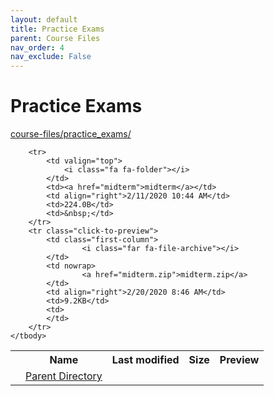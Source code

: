 ```yaml
---
layout: default
title: Practice Exams
parent: Course Files
nav_order: 4
nav_exclude: False
---
```


# Practice Exams

[course-files/practice_exams/](.)

<table class="tbl-files">
    <tbody>
        <tr>
            <th valign="top"></th>
            <th>Name</th>
            <th>Last modified</th>
            <th>Size</th>
            <th>Preview</th>
        </tr>
        <tr>
            <td valign="top">
                <i class="fa fa-folder-open"></i>
            </td>
            <td><a href="../">Parent Directory</a></td>
            <td>&nbsp;</td>
            <td>&nbsp;</td>
            <td>&nbsp;</td>
        </tr>

        <tr>
            <td valign="top">
                <i class="fa fa-folder"></i>
            </td>
            <td><a href="midterm">midterm</a></td>
            <td align="right">2/11/2020 10:44 AM</td>
            <td>224.0B</td>
            <td>&nbsp;</td>
        </tr>
        <tr class="click-to-preview">
            <td class="first-column">
                    <i class="far fa-file-archive"></i>
            </td>
            <td nowrap>
                    <a href="midterm.zip">midterm.zip</a>
            </td>
            <td align="right">2/20/2020 8:46 AM</td>
            <td>9.2KB</td>
            <td>
            </td>
        </tr>
    </tbody>
</table>

